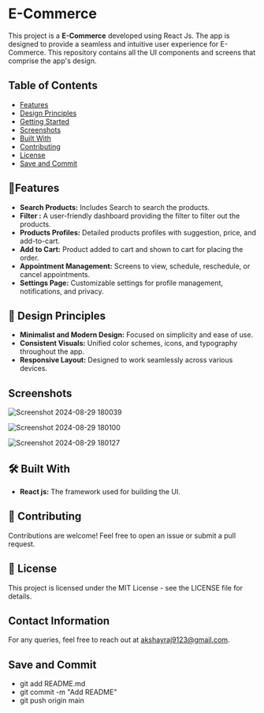 
# E-Commerce 

This project is a **E-Commerce** developed using React Js. The app is designed to provide a seamless and intuitive user experience for E-Commerce. This repository contains all the UI components and screens that comprise the app's design.


## Table of Contents
- [Features](#features)
- [Design Principles](#DesignPrinciples)
- [Getting Started](#GettingStarted)
- [Screenshots](#screenshots)
- [Built With](#BuiltWith)
- [Contributing](#Contributing)
- [License](#license)
- [Save and Commit](#SaveandCommit)

## 📱Features

- **Search Products:** Includes Search to search the products.
- **Filter :** A user-friendly dashboard providing the filter to filter out the products.
- **Products Profiles:** Detailed products profiles with suggestion, price, and add-to-cart.
- **Add to Cart:** Product added to cart and shown to cart for placing the order.
- **Appointment Management:** Screens to view, schedule, reschedule, or cancel appointments.
- **Settings Page:** Customizable settings for profile management, notifications, and privacy.


## 🎨 Design Principles
- **Minimalist and Modern Design:** Focused on simplicity and ease of use.
- **Consistent Visuals:** Unified color schemes, icons, and typography throughout the app.
- **Responsive Layout:** Designed to work seamlessly across various devices.




    
## Screenshots

![Screenshot 2024-08-29 180039](https://github.com/user-attachments/assets/5aee3258-e297-4cca-b0eb-100fbb2c64ab)

![Screenshot 2024-08-29 180100](https://github.com/user-attachments/assets/a3007aae-db7a-4fef-b6e8-fba20fa428d8)

![Screenshot 2024-08-29 180127](https://github.com/user-attachments/assets/4ebc2d3a-6817-48c7-9bf0-9ee79cddb5e4)



## 🛠️ Built With

- **React js:** The framework used for building the UI.


## 🤝 Contributing

Contributions are welcome! Feel free to open an issue or submit a pull request.


## 📄 License

This project is licensed under the MIT License - see the LICENSE file for details.


## Contact Information

For any queries, feel free to reach out at akshayraj9123@gmail.com.

## Save and Commit

- git add README.md
- git commit -m "Add README"
- git push origin main
